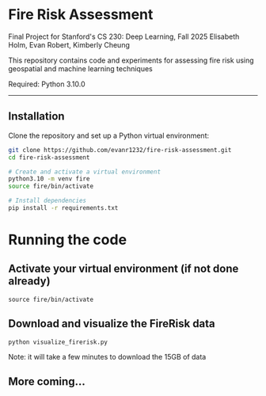 # Fire Risk Assessment
Final Project for Stanford's CS 230: Deep Learning, Fall 2025
Elisabeth Holm, Evan Robert, Kimberly Cheung

This repository contains code and experiments for assessing fire risk using geospatial and machine learning techniques

Required: Python 3.10.0

---

## Installation

Clone the repository and set up a Python virtual environment:

```bash
git clone https://github.com/evanr1232/fire-risk-assessment.git
cd fire-risk-assessment

# Create and activate a virtual environment
python3.10 -m venv fire
source fire/bin/activate

# Install dependencies
pip install -r requirements.txt
```

# Running the code
## Activate your virtual environment (if not done already)
```
source fire/bin/activate
```
## Download and visualize the FireRisk data
```
python visualize_firerisk.py
```
Note: it will take a few minutes to download the 15GB of data
## More coming...

